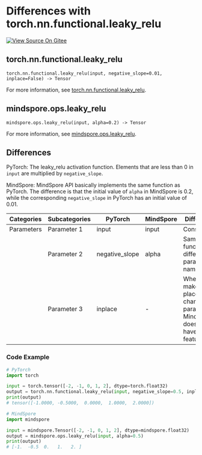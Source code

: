 # Differences with torch.nn.functional.leaky_relu

[![View Source On Gitee](https://mindspore-website.obs.cn-north-4.myhuaweicloud.com/website-images/br_base/resource/_static/logo_source.svg)](https://gitee.com/mindspore/docs/blob/br_base/docs/mindspore/source_zh_cn/note/api_mapping/pytorch_diff/leaky_relu.md)

## torch.nn.functional.leaky_relu

```text
torch.nn.functional.leaky_relu(input, negative_slope=0.01, inplace=False) -> Tensor
```

For more information, see [torch.nn.functional.leaky_relu](https://pytorch.org/docs/1.8.1/nn.functional.html#leaky-relu).

## mindspore.ops.leaky_relu

```text
mindspore.ops.leaky_relu(input, alpha=0.2) -> Tensor
```

For more information, see [mindspore.ops.leaky_relu](https://www.mindspore.cn/docs/en/br_base/api_python/ops/mindspore.ops.leaky_relu.html#mindspore.ops.leaky_relu).

## Differences

PyTorch: The leaky_relu activation function. Elements that are less than 0 in `input` are multiplied by `negative_slope`.

MindSpore: MindSpore API basically implements the same function as PyTorch. The difference is that the initial value of `alpha` in MindSpore is 0.2, while the corresponding `negative_slope` in PyTorch has an initial value of 0.01.

| Categories | Subcategories |PyTorch | MindSpore | Difference |
| ---- | ----- | ------- | --------- | ------------- |
| Parameters | Parameter 1 | input | input  | Consistent          |
|      | Parameter 2 | negative_slope | alpha | Same function, different parameter names |
|      | Parameter 3 | inplace | -     | Whether to make in-place changes to parameters. MindSpore does not have this feature |

### Code Example

```python
# PyTorch
import torch

input = torch.tensor([-2, -1, 0, 1, 2], dtype=torch.float32)
output = torch.nn.functional.leaky_relu(input, negative_slope=0.5, inplace=False)
print(output)
# tensor([-1.0000, -0.5000,  0.0000,  1.0000,  2.0000])

# MindSpore
import mindspore

input = mindspore.Tensor([-2, -1, 0, 1, 2], dtype=mindspore.float32)
output = mindspore.ops.leaky_relu(input, alpha=0.5)
print(output)
# [-1.  -0.5  0.   1.   2. ]
```

